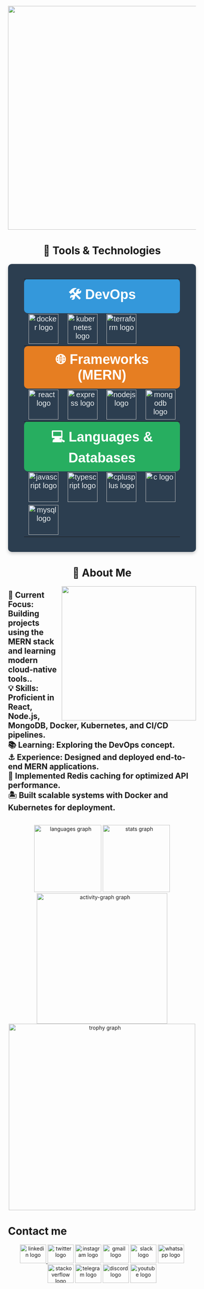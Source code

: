 <br clear="both">

<div align="center">
  <img height="600" src="https://user-images.githubusercontent.com/74038190/225813708-98b745f2-7d22-48cf-9150-083f1b00d6c9.gif"  />
</div>

### 

<h1 align="center">🔧 Tools & Technologies</h1>

<div align="center" style="background-color: #2C3E50; padding: 20px; border-radius: 10px; box-shadow: 0 4px 10px rgba(0, 0, 0, 0.2);">
  <table align="center" cellspacing="50" style="width: 90%; text-align: center; font-family: Arial, sans-serif; border-spacing: 20px; color: #ECF0F1; font-size: 20px;">
    <tr>
      <th colspan="4" style="font-size: 36px; padding: 15px; background-color: #3498DB; color: white; border-radius: 10px; font-weight: bold;">🛠 DevOps</th>
    </tr>
    <tr>
      <td><img src="https://cdn.simpleicons.org/docker/2496ED" height="80" alt="docker logo" /></td>
      <td><img src="https://cdn.jsdelivr.net/gh/devicons/devicon/icons/kubernetes/kubernetes-plain.svg" height="80" alt="kubernetes logo" /></td>
      <td><img src="https://cdn.simpleicons.org/terraform/7B42BC" height="80" alt="terraform logo" /></td>
      <td></td>
    </tr>
    <tr>
      <th colspan="4" style="font-size: 36px; padding: 15px; background-color: #E67E22; color: white; border-radius: 10px; font-weight: bold;">🌐 Frameworks (MERN)</th>
    </tr>
    <tr>
      <td><img src="https://cdn.jsdelivr.net/gh/devicons/devicon/icons/react/react-original.svg" height="80" alt="react logo" /></td>
      <td><img src="https://skillicons.dev/icons?i=express" height="80" alt="express logo" /></td>
      <td><img src="https://cdn.jsdelivr.net/gh/devicons/devicon/icons/nodejs/nodejs-original.svg" height="80" alt="nodejs logo" /></td>
      <td><img src="https://cdn.jsdelivr.net/gh/devicons/devicon/icons/mongodb/mongodb-original.svg" height="80" alt="mongodb logo" /></td>
    </tr>
    <tr>
      <th colspan="4" style="font-size: 36px; padding: 15px; background-color: #27AE60; color: white; border-radius: 10px; font-weight: bold;">💻 Languages & Databases</th>
    </tr>
    <tr>
      <td><img src="https://cdn.jsdelivr.net/gh/devicons/devicon/icons/javascript/javascript-plain.svg" height="80" alt="javascript logo" /></td>
      <td><img src="https://cdn.jsdelivr.net/gh/devicons/devicon/icons/typescript/typescript-original.svg" height="80" alt="typescript logo" /></td>
      <td><img src="https://cdn.jsdelivr.net/gh/devicons/devicon/icons/cplusplus/cplusplus-original.svg" height="80" alt="cplusplus logo" /></td>
      <td><img src="https://cdn.jsdelivr.net/gh/devicons/devicon/icons/c/c-original.svg" height="80" alt="c logo" /></td>
    </tr>
    <tr>
      <td><img src="https://cdn.jsdelivr.net/gh/devicons/devicon/icons/mysql/mysql-original.svg" height="80" alt="mysql logo" /></td>
      <td></td>
      <td></td>
      <td></td>
    </tr>
  </table>
</div>

<h1 align="center">🌟 About Me</h1>

<img align="right" height="360" src="https://i.gifer.com/9cIT.gif"  />

<h2 align="left">🚀 Current Focus: Building projects using the MERN stack and learning modern cloud-native tools..<br>💡 Skills: Proficient in React, Node.js, MongoDB, Docker, Kubernetes, and CI/CD pipelines.<br>📚 Learning: Exploring the DevOps concept.<br>⚓  Experience: Designed and deployed end-to-end MERN applications.<br>🚧 Implemented Redis caching for optimized API performance.<br>🏝 Built scalable systems with Docker and Kubernetes for deployment.</h2>

<br clear="both">

<div align="center">
  <img src="https://github-readme-stats.vercel.app/api/top-langs?username=03shayaba&locale=en&layout=compact&card_width=320&langs_count=10&theme=radical&hide_border=false" height="180" alt="languages graph" />
  <img src="https://github-readme-stats.vercel.app/api?username=03shayaba&hide_title=false&hide_rank=false&show_icons=false&include_all_commits=true&count_private=true&disable_animations=false&theme=radical&locale=en&hide_border=false&order=1" height="180" alt="stats graph"  />
  <img src="https://github-readme-activity-graph.vercel.app/graph?username=03shayaba&radius=16&theme=redical&area=true&hide_border=false" height="350" alt="activity-graph graph" />
  <img src="https://github-profile-trophy.vercel.app?username=03shayaba&theme=darkhub&column=6&margin-w=8&margin-h=8&no-bg=false&no-frame=true" height="500" alt="trophy graph" />
</div>

<h1 align="left">Contact me</h1>
<div align="center">
  <a href="www.linkedin.com/in/pps940" target="_blank">
    <img src="https://raw.githubusercontent.com/maurodesouza/profile-readme-generator/master/src/assets/icons/social/linkedin/default.svg" width="70" height="50" alt="linkedin logo"  />
  </a>
  <img src="https://raw.githubusercontent.com/maurodesouza/profile-readme-generator/master/src/assets/icons/social/twitter/default.svg" width="70" height="50" alt="twitter logo"  />
  <img src="https://raw.githubusercontent.com/maurodesouza/profile-readme-generator/master/src/assets/icons/social/instagram/default.svg" width="70" height="50" alt="instagram logo"  />
  <img src="https://raw.githubusercontent.com/maurodesouza/profile-readme-generator/master/src/assets/icons/social/gmail/default.svg" width="70" height="50" alt="gmail logo"  />
  <img src="https://raw.githubusercontent.com/maurodesouza/profile-readme-generator/master/src/assets/icons/social/slack/default.svg" width="70" height="50" alt="slack logo"  />
  <img src="https://raw.githubusercontent.com/maurodesouza/profile-readme-generator/master/src/assets/icons/social/whatsapp/default.svg" width="70" height="50" alt="whatsapp logo"  />
  <img src="https://raw.githubusercontent.com/maurodesouza/profile-readme-generator/master/src/assets/icons/social/stackoverflow/default.svg" width="70" height="50" alt="stackoverflow logo"  />
  <img src="https://raw.githubusercontent.com/maurodesouza/profile-readme-generator/master/src/assets/icons/social/telegram/default.svg" width="70" height="50" alt="telegram logo"  />
  <img src="https://raw.githubusercontent.com/maurodesouza/profile-readme-generator/master/src/assets/icons/social/discord/default.svg" width="70" height="50" alt="discord logo"  />
  <img src="https://raw.githubusercontent.com/maurodesouza/profile-readme-generator/master/src/assets/icons/social/youtube/default.svg" width="70" height="50" alt="youtube logo"  />
</div>
